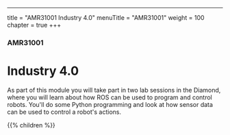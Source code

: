 ---
title = "AMR31001 Industry 4.0"
menuTitle = "AMR31001"
weight = 100
chapter = true
+++

### AMR31001

# Industry 4.0

As part of this module you will take part in two lab sessions in the Diamond, where you will learn about how ROS can be used to program and control robots. You'll do some Python programming and look at how sensor data can be used to control a robot's actions. 

{{% children %}}